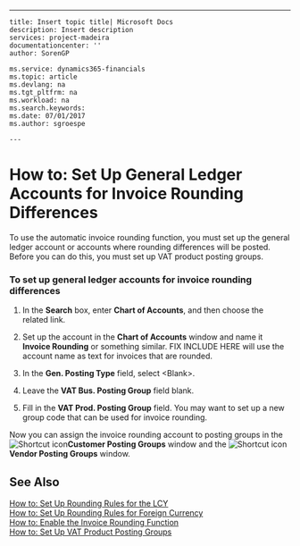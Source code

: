 ---
    title: Insert topic title| Microsoft Docs
    description: Insert description
    services: project-madeira
    documentationcenter: ''
    author: SorenGP

    ms.service: dynamics365-financials
    ms.topic: article
    ms.devlang: na
    ms.tgt_pltfrm: na
    ms.workload: na
    ms.search.keywords:
    ms.date: 07/01/2017
    ms.author: sgroespe

    ---
# How to: Set Up General Ledger Accounts for Invoice Rounding Differences
To use the automatic invoice rounding function, you must set up the general ledger account or accounts where rounding differences will be posted. Before you can do this, you must set up VAT product posting groups.  
  
### To set up general ledger accounts for invoice rounding differences  
  
1.  In the **Search** box, enter **Chart of Accounts**, and then choose the related link.  
  
2.  Set up the account in the **Chart of Accounts** window and name it **Invoice Rounding** or something similar. FIX INCLUDE HERE<!--[!INCLUDE[navnow](../ApplicationDesign/includes/navnow_md.md)] --> will use the account name as text for invoices that are rounded.  
  
3.  In the **Gen. Posting Type** field, select \<Blank\>.  
  
4.  Leave the **VAT Bus. Posting Group** field blank.  
  
5.  Fill in the **VAT Prod. Posting Group** field. You may want to set up a new group code that can be used for invoice rounding.  
  
 Now you can assign the invoice rounding account to posting groups in the ![Shortcut icon](../BusinessFunctionality/OnlineMaps/media/shortcutcoldicon.gif "shortcutColdIcon")**Customer Posting Groups** window and the ![Shortcut icon](../BusinessFunctionality/OnlineMaps/media/shortcutcoldicon.gif "shortcutColdIcon")**Vendor Posting Groups** window.  
  
## See Also  
 [How to: Set Up Rounding Rules for the LCY](../Finance/how-to-set-up-rounding-rules-for-the-lcy.md)   
 [How to: Set Up Rounding Rules for Foreign Currency](../Finance/how-to-set-up-rounding-rules-for-foreign-currency.md)   
 [How to: Enable the Invoice Rounding Function](../Finance/how-to-enable-the-invoice-rounding-function.md)   
 [How to: Set Up VAT Product Posting Groups](../Finance/how-to-set-up-vat-product-posting-groups.md)